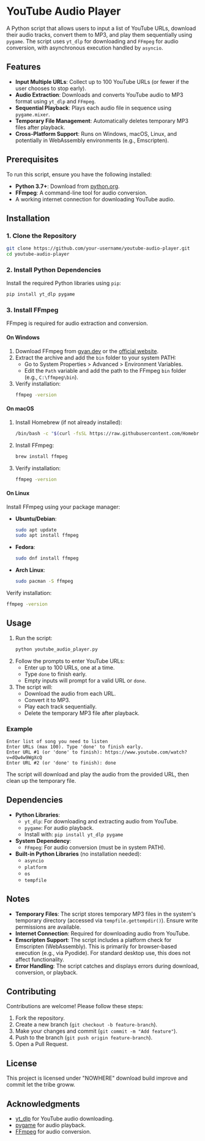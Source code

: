 # YouTube Audio Player

A Python script that allows users to input a list of YouTube URLs, download their audio tracks, convert them to MP3, and play them sequentially using `pygame`. The script uses `yt_dlp` for downloading and `FFmpeg` for audio conversion, with asynchronous execution handled by `asyncio`.

## Features
- **Input Multiple URLs**: Collect up to 100 YouTube URLs (or fewer if the user chooses to stop early).
- **Audio Extraction**: Downloads and converts YouTube audio to MP3 format using `yt_dlp` and `FFmpeg`.
- **Sequential Playback**: Plays each audio file in sequence using `pygame.mixer`.
- **Temporary File Management**: Automatically deletes temporary MP3 files after playback.
- **Cross-Platform Support**: Runs on Windows, macOS, Linux, and potentially in WebAssembly environments (e.g., Emscripten).

## Prerequisites
To run this script, ensure you have the following installed:
- **Python 3.7+**: Download from [python.org](https://www.python.org/downloads/).
- **FFmpeg**: A command-line tool for audio conversion.
- A working internet connection for downloading YouTube audio.

## Installation

### 1. Clone the Repository
```bash
git clone https://github.com/your-username/youtube-audio-player.git
cd youtube-audio-player
```

### 2. Install Python Dependencies
Install the required Python libraries using `pip`:
```bash
pip install yt_dlp pygame
```

### 3. Install FFmpeg
FFmpeg is required for audio extraction and conversion.

#### On Windows
1. Download FFmpeg from [gyan.dev](https://www.gyan.dev/ffmpeg/builds/) or the [official website](https://ffmpeg.org/download.html).
2. Extract the archive and add the `bin` folder to your system PATH:
   - Go to System Properties > Advanced > Environment Variables.
   - Edit the `Path` variable and add the path to the FFmpeg `bin` folder (e.g., `C:\ffmpeg\bin`).
3. Verify installation:
   ```bash
   ffmpeg -version
   ```

#### On macOS
1. Install Homebrew (if not already installed):
   ```bash
   /bin/bash -c "$(curl -fsSL https://raw.githubusercontent.com/Homebrew/install/HEAD/install.sh)"
   ```
2. Install FFmpeg:
   ```bash
   brew install ffmpeg
   ```
3. Verify installation:
   ```bash
   ffmpeg -version
   ```

#### On Linux
Install FFmpeg using your package manager:
- **Ubuntu/Debian**:
  ```bash
  sudo apt update
  sudo apt install ffmpeg
  ```
- **Fedora**:
  ```bash
  sudo dnf install ffmpeg
  ```
- **Arch Linux**:
  ```bash
  sudo pacman -S ffmpeg
  ```
Verify installation:
```bash
ffmpeg -version
```

## Usage
1. Run the script:
   ```bash
   python youtube_audio_player.py
   ```
2. Follow the prompts to enter YouTube URLs:
   - Enter up to 100 URLs, one at a time.
   - Type `done` to finish early.
   - Empty inputs will prompt for a valid URL or `done`.
3. The script will:
   - Download the audio from each URL.
   - Convert it to MP3.
   - Play each track sequentially.
   - Delete the temporary MP3 file after playback.

### Example
```
Enter list of song you need to listen
Enter URLs (max 100). Type 'done' to finish early.
Enter URL #1 (or 'done' to finish): https://www.youtube.com/watch?v=dQw4w9WgXcQ
Enter URL #2 (or 'done' to finish): done
```

The script will download and play the audio from the provided URL, then clean up the temporary file.

## Dependencies
- **Python Libraries**:
  - `yt_dlp`: For downloading and extracting audio from YouTube.
  - `pygame`: For audio playback.
  - Install with: `pip install yt_dlp pygame`
- **System Dependency**:
  - `FFmpeg`: For audio conversion (must be in system PATH).
- **Built-in Python Libraries** (no installation needed):
  - `asyncio`
  - `platform`
  - `os`
  - `tempfile`

## Notes
- **Temporary Files**: The script stores temporary MP3 files in the system's temporary directory (accessed via `tempfile.gettempdir()`). Ensure write permissions are available.
- **Internet Connection**: Required for downloading audio from YouTube.
- **Emscripten Support**: The script includes a platform check for Emscripten (WebAssembly). This is primarily for browser-based execution (e.g., via Pyodide). For standard desktop use, this does not affect functionality.
- **Error Handling**: The script catches and displays errors during download, conversion, or playback.

## Contributing
Contributions are welcome! Please follow these steps:
1. Fork the repository.
2. Create a new branch (`git checkout -b feature-branch`).
3. Make your changes and commit (`git commit -m "Add feature"`).
4. Push to the branch (`git push origin feature-branch`).
5. Open a Pull Request.

## License
This project is licensed under "NOWHERE" download build improve and commit let the tribe groww.

## Acknowledgments
- [yt_dlp](https://github.com/yt-dlp/yt-dlp) for YouTube audio downloading.
- [pygame](https://www.pygame.org/) for audio playback.
- [FFmpeg](https://ffmpeg.org/) for audio conversion.